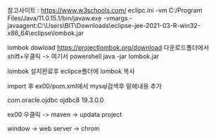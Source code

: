 참고사이트 : https://www.w3schools.com/
eclipc.ini
-vm
C:/Program Files/Java/11.0.15.1/bin/javaw.exe
-vmargs
-javaagent:C:\Users\BIT\Downloads\eclipse-jee-2021-03-R-win32-x86_64\eclipse\lombok.jar


lombok dowload
https://projectlombok.org/download
다운로드폴더에서 shift+우클릭 -> 여기서 powershell
java -jar lombok.jar

lombok 설치완료후 eclipce폴더에 lombok 복사


import 후 
ex00/pom.xml에서 mysql검색후 밑에내용 추가

<dependency>
<groupId>com.oracle.ojdbc</groupId>
<artifactId>ojdbc8</artifactId>
<version>19.3.0.0</version>
</dependency>


ex00 우클릭 -> maven -> updata project 

window -> web server -> chrom
